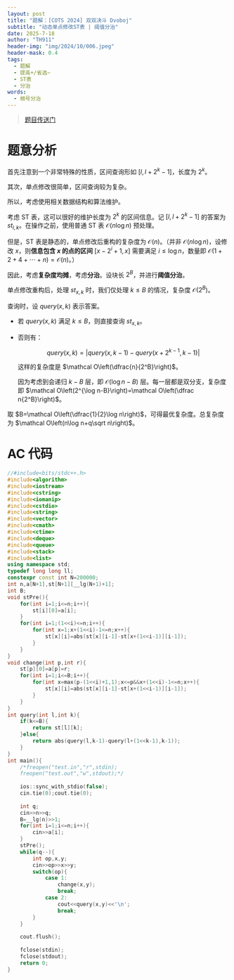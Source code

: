 ```yaml
---
layout: post
title: "题解：[COTS 2024] 双双决斗 Dvoboj"
subtitle: "动态单点修改ST表 | 阈值分治"
date: 2025-7-18
author: "TH911"
header-img: "img/2024/10/006.jpeg"
header-mask: 0.4
tags:
  - 题解
  - 提高+/省选−
  - ST表
  - 分治
words:
  - 根号分治
---
```


> [题目传送门](https://www.luogu.com.cn/problem/P10680)

# 题意分析

首先注意到一个非常特殊的性质，区间查询形如 $\left[l,l+2^k-1\right]$，长度为 $2^k$。

其次，单点修改很简单，区间查询较为复杂。

所以，考虑使用相关数据结构和算法维护。

考虑 ST 表，这可以很好的维护长度为 $2^k$ 的区间信息。记 $\left[l,l+2^k-1\right]$ 的答案为 $\textit{st}_{l,k}$。在操作之前，使用普通 ST 表 $\mathcal O(n\log n)$ 预处理。

但是，ST 表是静态的，单点修改后重构的复杂度为 $\mathcal O(n)$。（并非 $\mathcal O(n\log n)$，设修改 $x$，则**信息包含 $x$ 的点的区间** $[x-2^i+1,x]$ 需要满足 $i\leq\log n$，数量即 $\mathcal O(1+2+4+\cdots+n)=\mathcal O(n)$。）

因此，考虑**复杂度均摊**，考虑**分治**。设块长 $2^B$，并进行**阈值分治**。

单点修改重构后，处理 $\textit{st}_{x,k}$ 时，我们仅处理 $k\leq B$ 的情况，复杂度 $\mathcal O\left(2^B\right)$。

查询时，设 $\textit{query}(x,k)$ 表示答案。

* 若 $\textit{query}(x,k)$ 满足 $k\leq B$，则直接查询 $\textit{st}_{x,k}$。

* 否则有：
  
  $$
  \textit{query}(x,k)=\vert\textit{query}(x,k-1)-\textit{query}(x+2^{k-1},k-1)\vert
  $$
  
  这样的复杂度是 $\mathcal O\left(\dfrac{n}{2^B}\right)$。
  
  因为考虑到会递归 $k-B$ 层，即 $\mathcal O(\log n-B)$ 层。每一层都是双分支，复杂度即 $\mathcal O\left(2^{\log n-B}\right)=\mathcal O\left(\dfrac n{2^B}\right)$。

取 $B=\mathcal O\left(\dfrac{1}{2}\log n\right)$，可得最优复杂度。总复杂度为 $\mathcal O\left(n\log n+q\sqrt n\right)$。

# AC 代码

```cpp
//#include<bits/stdc++.h>
#include<algorithm> 
#include<iostream>
#include<cstring>
#include<iomanip>
#include<cstdio>
#include<string>
#include<vector>
#include<cmath>
#include<ctime>
#include<deque>
#include<queue>
#include<stack>
#include<list>
using namespace std;
typedef long long ll;
constexpr const int N=200000;
int n,a[N+1],st[N+1][__lg(N+1)+1];
int B;
void stPre(){
	for(int i=1;i<=n;i++){
		st[i][0]=a[i];
	}
	for(int i=1;(1<<i)<=n;i++){
		for(int x=1;x+(1<<i)-1<=n;x++){
			st[x][i]=abs(st[x][i-1]-st[x+(1<<i-1)][i-1]);
		}
	}
}
void change(int p,int r){
	st[p][0]=a[p]=r;
	for(int i=1;i<=B;i++){
		for(int x=max(p-(1<<i)+1,1);x<=p&&x+(1<<i)-1<=n;x++){
			st[x][i]=abs(st[x][i-1]-st[x+(1<<i-1)][i-1]);
		}
	}
}
int query(int l,int k){
	if(k<=B){
		return st[l][k];
	}else{
		return abs(query(l,k-1)-query(l+(1<<k-1),k-1));
	}
}
int main(){
	/*freopen("test.in","r",stdin);
	freopen("test.out","w",stdout);*/
	
	ios::sync_with_stdio(false);
	cin.tie(0);cout.tie(0);
	
	int q;
	cin>>n>>q;
	B=__lg(n)>>1;
	for(int i=1;i<=n;i++){
		cin>>a[i];
	}
	stPre();
	while(q--){
		int op,x,y;
		cin>>op>>x>>y;
		switch(op){
			case 1:
				change(x,y);
				break;
			case 2:
				cout<<query(x,y)<<'\n';
				break;
		}
	}
	
	cout.flush();
	
	fclose(stdin);
	fclose(stdout);
	return 0;
}
```

